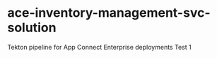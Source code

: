 # ace-inventory-management-svc-solution
 Tekton pipeline for App Connect Enterprise deployments
Test 1
